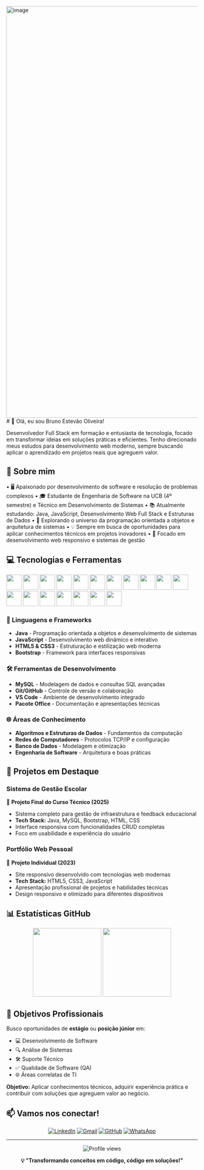 <img width="1920" height="1080" alt="image" src="https://github.com/user-attachments/assets/91fac796-ade7-466b-a1a1-15b14e24053c" /># 👋 Olá, eu sou Bruno Estevão Oliveira!

Desenvolvedor Full Stack em formação e entusiasta de tecnologia, focado em transformar ideias em soluções práticas e eficientes. Tenho direcionado meus estudos para desenvolvimento web moderno, sempre buscando aplicar o aprendizado em projetos reais que agreguem valor.

## 🎯 Sobre mim

• 🖥️ Apaixonado por desenvolvimento de software e resolução de problemas complexos
• 🎓 Estudante de Engenharia de Software na UCB (4º semestre) e Técnico em Desenvolvimento de Sistemas
• 📚 Atualmente estudando: Java, JavaScript, Desenvolvimento Web Full Stack e Estruturas de Dados
• 🚀 Explorando o universo da programação orientada a objetos e arquitetura de sistemas
• 💡 Sempre em busca de oportunidades para aplicar conhecimentos técnicos em projetos inovadores
• 🌱 Focado em desenvolvimento web responsivo e sistemas de gestão

## 💻 Tecnologias e Ferramentas

<p align="left">
  <img src="https://cdn.jsdelivr.net/gh/devicons/devicon/icons/c/c-original.svg" width="40" height="40"/>
  <img src="https://cdn.jsdelivr.net/gh/devicons/devicon/icons/cplusplus/cplusplus-original.svg" width="40" height="40"/>
  <img src="https://cdn.jsdelivr.net/gh/devicons/devicon/icons/typescript/typescript-original.svg" width="40" height="40"/>
  <img src="https://cdn.jsdelivr.net/gh/devicons/devicon/icons/javascript/javascript-original.svg" width="40" height="40"/>
  <img src="https://cdn.jsdelivr.net/gh/devicons/devicon/icons/react/react-original.svg" width="40" height="40"/>
  <img src="https://cdn.jsdelivr.net/gh/devicons/devicon/icons/html5/html5-original.svg" width="40" height="40"/>
  <img src="https://cdn.jsdelivr.net/gh/devicons/devicon/icons/css3/css3-original.svg" width="40" height="40"/>
  <img src="https://cdn.jsdelivr.net/gh/devicons/devicon/icons/tailwindcss/tailwindcss-plain.svg" width="40" height="40"/>
  <img src="https://cdn.jsdelivr.net/gh/devicons/devicon/icons/nodejs/nodejs-original.svg" width="40" height="40"/>
  <img src="https://cdn.jsdelivr.net/gh/devicons/devicon/icons/express/express-original.svg" width="40" height="40"/>
  <img src="https://cdn.jsdelivr.net/gh/devicons/devicon/icons/nestjs/nestjs-plain.svg" width="40" height="40"/>
  <img src="https://cdn.jsdelivr.net/gh/devicons/devicon/icons/mongodb/mongodb-original.svg" width="40" height="40"/>
  <img src="https://cdn.jsdelivr.net/gh/devicons/devicon/icons/postgresql/postgresql-original.svg" width="40" height="40"/>
  <img src="https://cdn.jsdelivr.net/gh/devicons/devicon/icons/amazonwebservices/amazonwebservices-original.svg" width="40" height="40"/>
  <img src="https://cdn.jsdelivr.net/gh/devicons/devicon/icons/docker/docker-original.svg" width="40" height="40"/>
  <img src="https://cdn.jsdelivr.net/gh/devicons/devicon/icons/firebase/firebase-plain.svg" width="40" height="40"/>
  <img src="https://cdn.jsdelivr.net/gh/devicons/devicon/icons/linux/linux-original.svg" width="40" height="40"/>
  <img src="https://cdn.jsdelivr.net/gh/devicons/devicon/icons/git/git-original.svg" width="40" height="40"/>
</p>

### 🚀 Linguagens e Frameworks
- **Java** - Programação orientada a objetos e desenvolvimento de sistemas
- **JavaScript** - Desenvolvimento web dinâmico e interativo
- **HTML5 & CSS3** - Estruturação e estilização web moderna
- **Bootstrap** - Framework para interfaces responsivas

### 🛠️ Ferramentas de Desenvolvimento
- **MySQL** - Modelagem de dados e consultas SQL avançadas
- **Git/GitHub** - Controle de versão e colaboração
- **VS Code** - Ambiente de desenvolvimento integrado
- **Pacote Office** - Documentação e apresentações técnicas

### 🌐 Áreas de Conhecimento
- **Algoritmos e Estruturas de Dados** - Fundamentos da computação
- **Redes de Computadores** - Protocolos TCP/IP e configuração
- **Banco de Dados** - Modelagem e otimização
- **Engenharia de Software** - Arquitetura e boas práticas

## 🚀 Projetos em Destaque

### Sistema de Gestão Escolar
🎯 **Projeto Final do Curso Técnico (2025)**
- Sistema completo para gestão de infraestrutura e feedback educacional
- **Tech Stack:** Java, MySQL, Bootstrap, HTML, CSS
- Interface responsiva com funcionalidades CRUD completas
- Foco em usabilidade e experiência do usuário

### Portfólio Web Pessoal
💼 **Projeto Individual (2023)**
- Site responsivo desenvolvido com tecnologias web modernas
- **Tech Stack:** HTML5, CSS3, JavaScript
- Apresentação profissional de projetos e habilidades técnicas
- Design responsivo e otimizado para diferentes dispositivos

## 📊 Estatísticas GitHub

<div align="center">
  <img height="180em" src="https://github-readme-stats.vercel.app/api?username=brunoestevaooliveira&show_icons=true&theme=dark&include_all_commits=true&count_private=true"/>
  <img height="180em" src="https://github-readme-stats.vercel.app/api/top-langs/?username=brunoestevaooliveira&layout=compact&langs_count=7&theme=dark"/>
</div>

## 🎯 Objetivos Profissionais

Busco oportunidades de **estágio** ou **posição júnior** em:
- 💻 Desenvolvimento de Software
- 🔍 Análise de Sistemas  
- 🛠️ Suporte Técnico
- ✅ Qualidade de Software (QA)
- 🌐 Áreas correlatas de TI

**Objetivo:** Aplicar conhecimentos técnicos, adquirir experiência prática e contribuir com soluções que agreguem valor ao negócio.

## 📫 Vamos nos conectar!

<div align="center">
  
[![LinkedIn](https://img.shields.io/badge/-LinkedIn-0077B5?style=for-the-badge&logo=linkedin&logoColor=white)](https://www.linkedin.com/in/bruno-estev%C3%A3o-oliveira/)
[![Gmail](https://img.shields.io/badge/-Gmail-D14836?style=for-the-badge&logo=gmail&logoColor=white)](mailto:ylhito0307@gmail.com)
[![GitHub](https://img.shields.io/badge/-GitHub-181717?style=for-the-badge&logo=github&logoColor=white)](https://github.com/brunoestevaooliveira)
[![WhatsApp](https://img.shields.io/badge/-WhatsApp-25D366?style=for-the-badge&logo=whatsapp&logoColor=white)](https://wa.me/5561995468156)

</div>

---

<div align="center">
  <img src="https://komarev.com/ghpvc/?username=brunoestevaooliveira&color=blue&style=flat-square&label=Profile+Views" alt="Profile views" />
  
  **💡 "Transformando conceitos em código, código em soluções!"**
</div>
